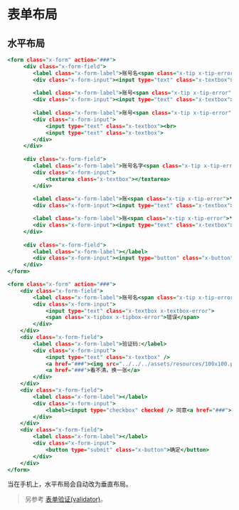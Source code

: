 # 表单布局
<link rel="stylesheet" href="reset.scss">
<link rel="stylesheet" href="form.scss">
<link rel="stylesheet" href="icon.scss">
<link rel="stylesheet" href="utility.scss">
<link rel="stylesheet" href="tip.scss">
<link rel="stylesheet" href="../tipBox/tipBox.scss">
<link rel="stylesheet" href="../textBox/textBox.scss">
<link rel="stylesheet" href="../button/button.scss">

## 水平布局

```htm
<form class="x-form" action="###">
     <div class="x-form-field">
        <label class="x-form-label">账号名<span class="x-tip x-tip-error">*</span>:</label>
        <div class="x-form-input"><input type="text" class="x-textbox"></div>
        
        <label class="x-form-label">账号<span class="x-tip x-tip-error">*</span>:</label>
        <div class="x-form-input"><input type="text" class="x-textbox"></div>
        
        <label class="x-form-label">账号<span class="x-tip x-tip-error">*</span>:</label>
        <div class="x-form-input">
            <input type="text" class="x-textbox"><br>
            <input type="text" class="x-textbox">
        </div>
     </div>
     
     <div class="x-form-field">
        <label class="x-form-label">账号名字<span class="x-tip x-tip-error">*</span>:</label>
        <div class="x-form-input">
            <textarea class="x-textbox"></textarea>
        </div>
        
        <label class="x-form-label">账<span class="x-tip x-tip-error">*</span>:</label>
        <div class="x-form-input"><input type="text" class="x-textbox"></div>

        <label class="x-form-label">账<span class="x-tip x-tip-error">*</span>:</label>
        <div class="x-form-input"><input type="text" class="x-textbox"></div>
     </div>
     
     <div class="x-form-field">
        <label class="x-form-label"></label>
        <div class="x-form-input"><input type="button" class="x-button" value="提交"></div>
     </div>
</form>
```

```htm
<form class="x-form" action="###">
    <div class="x-form-field">
        <label class="x-form-label">账号名<span class="x-tip x-tip-error">*</span>:</label>
        <div class="x-form-input">
            <input type="text" class="x-textbox x-textbox-error">
            <span class="x-tipbox x-tipbox-error">错误</span>
        </div>
    </div>
    <div class="x-form-field">
        <label class="x-form-label">验证码:</label>
        <div class="x-form-input">
            <input type="text" class="x-textbox" />
            <a href="###"><img src="../../../assets/resources/100x100.png" height="34" /></a>
            <a href="###">看不清，换一张</a>
        </div>
    </div>
    <div class="x-form-field">
        <label class="x-form-label"></label>
        <div class="x-form-input">
            <label><input type="checkbox" checked /> 同意<a href="###">用户协议</a></label>
        </div>
    </div>
    <div class="x-form-field">
        <label class="x-form-label"></label>
        <div class="x-form-input">
            <button type="submit" class="x-button">确定</button>
        </div>
    </div>
</form>
```

当在手机上，水平布局会自动改为垂直布局。

> 另参考 [表单验证(validator)](validator.html)。
